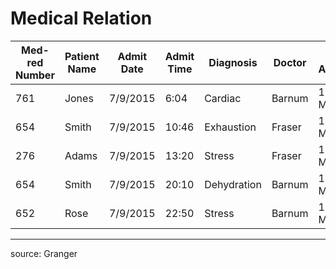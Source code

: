 # Medical Relation

Med-red Number	|	Patient Name	|	Admit Date	|	Admit Time	|	Diagnosis	|	Doctor	|	Dr. Address	|	Patient Employer	|	Employer Address
---	|	---	|	---	|	---	|	---	|	---	|	---	|	---	|	---
761	|	Jones	|	7/9/2015	|	6:04	|	Cardiac	|	Barnum	|	129 Med	|	GE	|	Penn Ave
654	|	Smith	|	7/9/2015	|	10:46	|	Exhaustion	|	Fraser	|	146 Med	|	P&G	|	Main
276	|	Adams	|	7/9/2015	|	13:20	|	Stress	|	Fraser	|	146 Med	|	Verizon	|	Virginia
654	|	Smith	|	7/9/2015	|	20:10	|	Dehydration	|	Barnum	|	129 Med	|	P&G	|	Main
652	|	Rose	|	7/9/2015	|	22:50	|	Stress	|	Barnum	|	129 Med	|	GE	|	Penn Ave

<hr>

source: Granger

